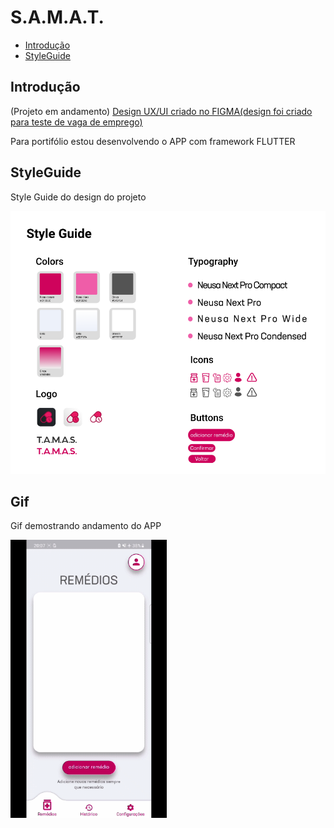 # S.A.M.A.T. 


* [Introdução](#Introdução)
* [StyleGuide](#StyleGuide)

## Introdução

(Projeto em andamento)
[Design UX/UI criado no FIGMA(design foi criado para teste de vaga de emprego)](https://www.figma.com/proto/XExdzxxiE84GWugTI3d2Ih/T.A.M.A.S.?node-id=0%3A1&scaling=scale-down&page-id=0%3A1&starting-point-node-id=111%3A236)

Para portifólio estou desenvolvendo o APP com framework FLUTTER

## StyleGuide

Style Guide do design do projeto

<p float="left">
  <img src="/screens/styleguide.png" width="700" />

## Gif
Gif demostrando andamento do APP
<p float="left">
    <img src="/screens/gif.gif" width="250" />
